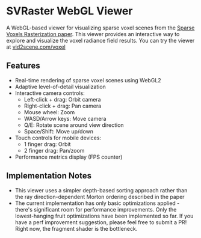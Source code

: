 # SVRaster WebGL Viewer

A WebGL-based viewer for visualizing sparse voxel scenes from the [Sparse Voxels Rasterization paper](https://svraster.github.io/). This viewer provides an interactive way to explore and visualize the voxel radiance field results. You can try the viewer at [vid2scene.com/voxel](https://vid2scene.com/voxel)

## Features

- Real-time rendering of sparse voxel scenes using WebGL2
- Adaptive level-of-detail visualization
- Interactive camera controls:
  - Left-click + drag: Orbit camera
  - Right-click + drag: Pan camera
  - Mouse wheel: Zoom
  - WASD/Arrow keys: Move camera
  - Q/E: Rotate scene around view direction
  - Space/Shift: Move up/down
- Touch controls for mobile devices:
  - 1 finger drag: Orbit
  - 2 finger drag: Pan/zoom
- Performance metrics display (FPS counter)

## Implementation Notes

- This viewer uses a simpler depth-based sorting approach rather than the ray direction-dependent Morton ordering described in the paper
- The current implementation has only basic optimizations applied - there's significant room for performance improvements. Only the lowest-hanging fruit optimizations have been implemented so far. If you have a perf improvement suggestion, please feel free to submit a PR! Right now, the fragment shader is the bottleneck.

